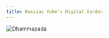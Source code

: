 ```yaml
---
title: Kassius Yoke's Digital Garden
---
```

![Dhammapada](https://yoke.kassius.org/display-dhammapada?number=183&format=png&background_color=%23333366&foreground_color=orange&box=true&padding=77)


